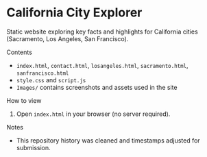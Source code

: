 # California City Explorer

Static website exploring key facts and highlights for California cities (Sacramento, Los Angeles, San Francisco).

Contents
- `index.html`, `contact.html`, `losangeles.html`, `sacramento.html`, `sanfrancisco.html`
- `style.css` and `script.js`
- `Images/` contains screenshots and assets used in the site

How to view
1. Open `index.html` in your browser (no server required).

Notes
- This repository history was cleaned and timestamps adjusted for submission.
